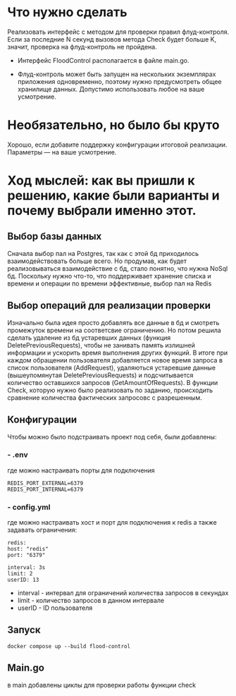 # Что нужно сделать

Реализовать интерфейс с методом для проверки правил флуд-контроля. Если за последние N секунд вызовов метода Check будет больше K, значит, проверка на флуд-контроль не пройдена.

- Интерфейс FloodControl располагается в файле main.go.

- Флуд-контроль может быть запущен на нескольких экземплярах приложения одновременно, поэтому нужно предусмотреть общее хранилище данных. Допустимо использовать любое на ваше усмотрение.

# Необязательно, но было бы круто

Хорошо, если добавите поддержку конфигурации итоговой реализации. Параметры — на ваше усмотрение.

# Ход мыслей: как вы пришли к решению, какие были варианты и почему выбрали именно этот.

## Выбор базы данных
Сначала выбор пал на Postgres, так как с этой бд приходилось взаимодействовать больше всего. Но продумав, как будет реализовываться взаимодействие с бд, стало понятно, что нужна NoSql бд.
Поскольку нужно что-то, что поддерживает хранение списка и времени и операции по времени эффективные, выбор пал на Redis

## Выбор операций для реализации проверки
Изначально была идея просто добавлять все данные в бд и смотреть промежуток времени на соответсвие ограничению. Но потом решила сделать удаление из бд устаревших данных (функция DeletePreviousRequests), чтобы не занивать память излишней информации и ускорить время выполнения других функций.
В итоге при каждом обращении пользователя добавляется новое время запроса в список пользователя (AddRequest), удаляються устаревшие данные (вышеупомянутая DeletePreviousRequests) и подсчитывается количество оставшихся запросов (GetAmountOfRequests). В функции Check, которую нужно было реализовать по заданию, происходить сравнение количества фактических запросовс с разрешенным.

## Конфигурации
Чтобы можно было подстраивать проект под себя, были добавлены:
### - .env
где можно настраивать порты для подключения

    REDIS_PORT_EXTERNAL=6379
    REDIS_PORT_INTERNAL=6379
### - config.yml
где можно настраивать хост и порт для подключения к redis а также задавать ограничения:

    redis:
    host: "redis"
    port: "6379"

    interval: 3s
    limit: 2
    userID: 13
- interval - интервал для ограничений количества запросов в секундах
- limit - количество запросов в данном интервале
- userID - ID пользователя



## Запуск
    docker compose up --build flood-control
## Main.go
в main добавлены циклы для проверки работы функции check 